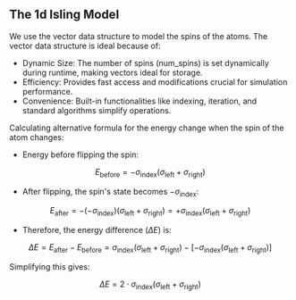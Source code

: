   ## The 1d Isling Model 

We use the vector data structure to model the spins of the atoms. The vector data structure is ideal because of:
  - Dynamic Size: The number of spins (num_spins) is set dynamically during runtime, making vectors ideal for storage.
  - Efficiency: Provides fast access and modifications crucial for simulation performance.
  - Convenience: Built-in functionalities like indexing, iteration, and standard algorithms simplify operations.

Calculating alternative formula for the energy change when the spin of the atom changes: 

- Energy before flipping the spin:

$$
E_{\text{before}} = -\sigma_{\text{index}}(\sigma_{\text{left}} + \sigma_{\text{right}})
$$

- After flipping, the spin's state becomes $-\sigma_{\text{index}}$:

$$
E_{\text{after}} = -(-\sigma_{\text{index}})(\sigma_{\text{left}} + \sigma_{\text{right}})
= +\sigma_{\text{index}}(\sigma_{\text{left}} + \sigma_{\text{right}})
$$

- Therefore, the energy difference ($\Delta E$) is:

$$
\Delta E = E_{\text{after}} - E_{\text{before}} 
= \sigma_{\text{index}}(\sigma_{\text{left}} + \sigma_{\text{right}}) - \left[-\sigma_{\text{index}}(\sigma_{\text{left}} + \sigma_{\text{right}})\right]
$$

Simplifying this gives:

$$
\Delta E = 2 \cdot \sigma_{\text{index}}(\sigma_{\text{left}} + \sigma_{\text{right}})
$$
